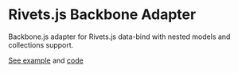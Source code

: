 # Rivets.js Backbone Adapter

Backbone.js adapter for Rivets.js data-bind with nested models and collections support.

[See example](http://azproduction.ru/rivets-backbone-adapter/example/index.html) and [code](example/index.html)
